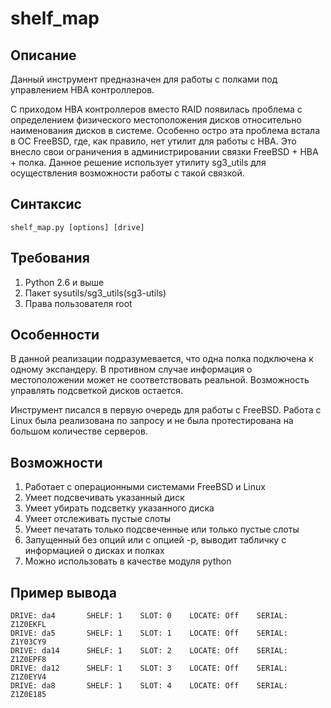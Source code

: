shelf_map
=========

Описание
--------
Данный инструмент предназначен для работы с полками под управлением HBA контроллеров.

С приходом HBA контроллеров вместо RAID появилась проблема с определением 
физического местоположения дисков относительно наименования дисков в системе. 
Особенно остро эта проблема встала в ОС FreeBSD, где, как правило, нет утилит для работы с HBA.
Это внесло свои ограничения в администрировании связки FreeBSD + HBA + полка.
Данное решение использует утилиту sg3_utils для осуществления возможности работы с такой связкой.

Синтаксис
--------
    shelf_map.py [options] [drive]

Требования
--------
1. Python 2.6 и выше
2. Пакет sysutils/sg3_utils(sg3-utils)
3. Права пользователя root

Особенности
-------
В данной реализации подразумевается, что одна полка подключена к одному экспандеру.
В противном случае информация о местоположении может не соответствовать реальной.
Возможность управлять подсветкой дисков остается.

Инструмент писался в первую очередь для работы с FreeBSD. Работа с Linux была реализована по запросу 
и не была протестирована на большом количестве серверов.

Возможности
-------
1. Работает с операционными системами FreeBSD и Linux
2. Умеет подсвечивать указанный диск
3. Умеет убирать подсветку указанного диска
4. Умеет отслеживать пустые слоты
5. Умеет печатать только подсвеченные или только пустые слоты
6. Запущенный без опций или с опцией -p, выводит табличку с информацией о дисках и полках
7. Можно использовать в качестве модуля python

Пример вывода
-------
    DRIVE: da4       SHELF: 1    SLOT: 0    LOCATE: Off    SERIAL: Z1Z0EKFL
    DRIVE: da5       SHELF: 1    SLOT: 1    LOCATE: Off    SERIAL: Z1Y03CY9
    DRIVE: da14      SHELF: 1    SLOT: 2    LOCATE: Off    SERIAL: Z1Z0EPF8
    DRIVE: da12      SHELF: 1    SLOT: 3    LOCATE: Off    SERIAL: Z1Z0EYV4
    DRIVE: da8       SHELF: 1    SLOT: 4    LOCATE: Off    SERIAL: Z1Z0E185
